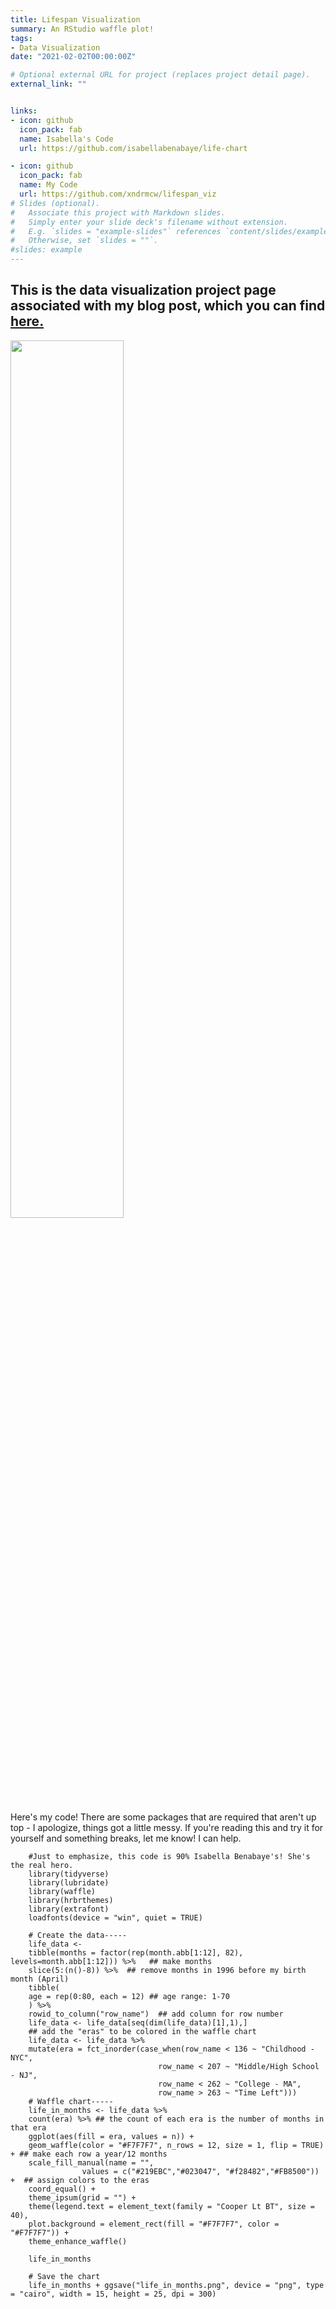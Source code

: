 ```yaml
---
title: Lifespan Visualization
summary: An RStudio waffle plot!
tags:
- Data Visualization
date: "2021-02-02T00:00:00Z"

# Optional external URL for project (replaces project detail page).
external_link: ""


links:
- icon: github
  icon_pack: fab
  name: Isabella's Code
  url: https://github.com/isabellabenabaye/life-chart

- icon: github
  icon_pack: fab
  name: My Code
  url: https://github.com/xndrmcw/lifespan_viz
# Slides (optional).
#   Associate this project with Markdown slides.
#   Simply enter your slide deck's filename without extension.
#   E.g. `slides = "example-slides"` references `content/slides/example-slides.md`.
#   Otherwise, set `slides = ""`.
#slides: example
---
```


## This is the data visualization project page associated with my blog post, which you can find [here.](https://xndrmcw.netlify.app/post/lifespan_viz/)

<img src="/media/lifespan_viz_photos/life_in_months_final.png" height="60%">

Here's my code! There are some packages that are required that aren't up top - I apologize, things got a little messy. If you're reading this and try it for yourself and something breaks, let me know! I can help.

        #Just to emphasize, this code is 90% Isabella Benabaye's! She's the real hero. 
        library(tidyverse)
        library(lubridate)
        library(waffle)
        library(hrbrthemes)
        library(extrafont)
        loadfonts(device = "win", quiet = TRUE)

        # Create the data-----
        life_data <-
        tibble(months = factor(rep(month.abb[1:12], 82), levels=month.abb[1:12])) %>%   ## make months
        slice(5:(n()-8)) %>%  ## remove months in 1996 before my birth month (April)
        tibble(
        age = rep(0:80, each = 12) ## age range: 1-70
        ) %>%
        rowid_to_column("row_name")  ## add column for row number
        life_data <- life_data[seq(dim(life_data)[1],1),]
        ## add the "eras" to be colored in the waffle chart
        life_data <- life_data %>%
        mutate(era = fct_inorder(case_when(row_name < 136 ~ "Childhood - NYC",
                                     row_name < 207 ~ "Middle/High School - NJ",
                                     row_name < 262 ~ "College - MA",
                                     row_name > 263 ~ "Time Left")))
        # Waffle chart-----
        life_in_months <- life_data %>%
        count(era) %>% ## the count of each era is the number of months in that era
        ggplot(aes(fill = era, values = n)) +
        geom_waffle(color = "#F7F7F7", n_rows = 12, size = 1, flip = TRUE) + ## make each row a year/12 months
        scale_fill_manual(name = "",
                    values = c("#219EBC","#023047", "#f28482","#FB8500")) +  ## assign colors to the eras
        coord_equal() +
        theme_ipsum(grid = "") +
        theme(legend.text = element_text(family = "Cooper Lt BT", size = 40),
        plot.background = element_rect(fill = "#F7F7F7", color = "#F7F7F7")) +
        theme_enhance_waffle()

        life_in_months

        # Save the chart
        life_in_months + ggsave("life_in_months.png", device = "png", type = "cairo", width = 15, height = 25, dpi = 300)
